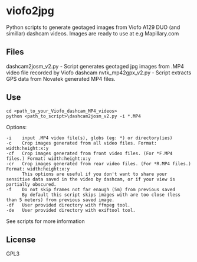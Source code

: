 # viofo2jpg

Python scripts to generate geotaged images from Viofo A129 DUO (and simillar) dashcam videos. Images are ready to use at e.g Mapillary.com


## Files
dashcam2josm_v2.py - Script generates geotaged jpg images from .MP4 video file recorded by Viofo dashcam
nvtk_mp42gpx_v2.py - Script extracts GPS data from Novatek generated MP4 files.


## Use
```
cd <path_to_your_Viofo_dashcam_MP4_videos>
python <path_to_script>\dashcam2josm_v2.py -i *.MP4
```

Options:
```
-i    input .MP4 video file(s), globs (eg: *) or directory(ies)
-c    Crop images generated from all video files. Format: width:height:x:y
-cf   Crop images generated from front video files. (For *F.MP4 files.) Format: width:height:x:y
-cr   Crop images generated from rear video files. (For *R.MP4 files.) Format: width:height:x:y
      This options are useful if you don't want to share your sensitive data saved in the video by dashcam, or if your view is partially obscured.
-f    Do not skip frames not far enaugh (5m) from previous saved
      By default this script skips images with are too close (less than 5 meters) from previous saved image. 
-df   User provided directory with ffmpeg tool.
-de   User provided directory with exiftool tool.
```

See scripts for more information 



## License
GPL3 







